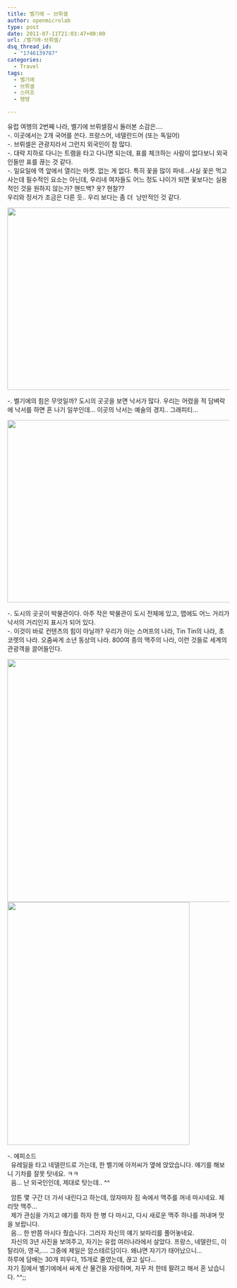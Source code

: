 ```yaml
---
title: 벨기에 – 브뤼셀
author: openmicrolab
type: post
date: 2011-07-11T21:03:47+00:00
url: /벨기에-브뤼셀/
dsq_thread_id:
  - "1746139787"
categories:
  - Travel
tags:
  - 벨기에
  - 브뤼셀
  - 스머프
  - 탱탱

---
```

유럽 여행의 2번째 나라, 벨기에 브뤼셀잠시 둘러본 소감은&#8230;.  
-. 이곳에서는 2개 국어를 쓴다. 프랑스어, 네델란드어 (또는 독일어)  
-. 브뤼셀은 관광지라서 그런지 외국인이 참 많다.  
-. 대략 지하로 다니는 트램을 타고 다니면 되는데, 표를 체크하는 사람이 없다보니 외국인들만 표를 끊는 것 같다.  
-.&nbsp;일요일에 역 앞에서 열리는 마켓.&nbsp;없는 게 없다. 특히 꽃을&nbsp;많이&nbsp;파네&#8230;사실&nbsp;꽃은 먹고 사는데 필수적인 요소는 아닌데, 우리네 여자들도 어느 정도 나이가 되면 꽃보다는 실용적인 것을 원하지 않는가? 핸드백?&nbsp;옷?&nbsp;현찰??  
우리와 정서가 조금은 다른 듯.. 우리 보다는 좀 더 &nbsp;낭만적인 것 같다.

<P style="MARGIN: 0px">
  <img loading="lazy" src="/images/1/cfile8.uf.135EC9454E1B6279031668.jpg" class="aligncenter" width="550" height="413" alt="" filename="SAM_3105.jpg" filemime="image/jpeg" />
</P>

  
-. 벨기에의 힘은 무엇일까? 도시의 곳곳을 보면 낙서가 많다. 우리는 어렸을 적 담벼락에 낙서를 하면 혼 나기 일쑤인데&#8230; 이곳의 낙서는 예술의 경지.. 그래피티&#8230;

<P style="MARGIN: 0px">
  <img loading="lazy" src="/images/1/cfile1.uf.137D143D4E1B61F222F0E5.jpg" class="aligncenter" width="550" height="413" alt="" filename="SAM_3199.jpg" filemime="image/jpeg" />
</P>

  
-. 도시의 곳곳이 박물관이다. 아주 작은 박물관이 도시 전체에 있고, 맵에도&nbsp;어느 거리가 낙서의 거리인지 표시가 되어 있다.  
-. 이것이 바로 컨텐츠의 힘이 아닐까? 우리가&nbsp;아는 스머프의 나라, Tin Tin의 나라, 초코렛의 나라. 오줌싸게 소년 동상의 나라.&nbsp;800여 종의 맥주의 나라, 이런 것들로 세계의 관광객을 끌어들인다.

<P style="MARGIN: 0px">
  <img loading="lazy" src="/images/1/cfile5.uf.1272A1414E1B616E1F7257.jpg" class="aligncenter" width="542" height="550" alt="" filename="SAM_3182.jpg" filemime="image/jpeg" />
</P>

<P style="MARGIN: 0px">
  <img loading="lazy" src="/images/1/cfile25.uf.191684464E1B5FF8194D43.jpg" class="aligncenter" width="413" height="550" alt="" filename="SAM_3075.jpg" filemime="image/jpeg" />
</P>

  
-. 에피소드  
&nbsp; 유레일을 타고 네델란드로 가는데, 한 벨기에 아저씨가&nbsp;옆에 앉았습니다.&nbsp;얘기를 해보니 기차를 잘못 탓네요.&nbsp;ㅋㅋ  
&nbsp; 음&#8230; 난 외국인인데, 제대로 탓는데.. ^^

&nbsp; 암튼 몇 구간 더 가서 내린다고 하는데, 앉자마자 짐 속에서 맥주를 꺼네 마시네요. 체리맛 맥주&#8230;  
&nbsp; 제가 관심을 가지고 얘기를 하자 한 병&nbsp;다 마시고, 다시 새로운 맥주 하나를 꺼내며 맛을 보랍니다.  
&nbsp;&nbsp;음&#8230; 한 반쯤 마시다 줬습니다. 그러자&nbsp;자신의 얘기 보따리를 풀어놓네요.  
&nbsp;&nbsp;자신의 3년 사진을 보여주고, 자기는 유럽 여러나라에서 살았다. 프랑스, 네델란드, 이탈리아, 영국,&#8230;. 그중에 제일은 암스테르담이다. 왜냐면 자기가 태어났으니&#8230;&nbsp;  
하루에 담배는&nbsp;30개 피우다, 15개로 줄였는데, 끊고 싶다&#8230;  
자기 짐에서 벨기에에서 싸게 산 물건을 자랑하며, 자꾸 저 한테 팔려고 해서 혼 났습니다. ^^;;

<P style="MARGIN: 0px">
  <br /> &nbsp;
</P>